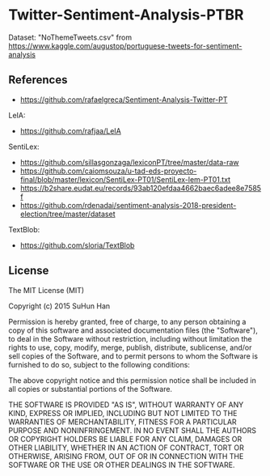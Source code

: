 # Twitter-Sentiment-Analysis-PTBR

Dataset: "NoThemeTweets.csv" from https://www.kaggle.com/augustop/portuguese-tweets-for-sentiment-analysis

## References

- https://github.com/rafaelgreca/Sentiment-Analysis-Twitter-PT

LeIA:
- https://github.com/rafjaa/LeIA

SentiLex:
- https://github.com/sillasgonzaga/lexiconPT/tree/master/data-raw
- https://github.com/caiomsouza/u-tad-eds-proyecto-final/blob/master/lexicon/SentiLex-PT01/SentiLex-lem-PT01.txt
- https://b2share.eudat.eu/records/93ab120efdaa4662baec6adee8e7585f
- https://github.com/rdenadai/sentiment-analysis-2018-president-election/tree/master/dataset

TextBlob:
- https://github.com/sloria/TextBlob

## License

The MIT License (MIT)

Copyright (c) 2015 SuHun Han

Permission is hereby granted, free of charge, to any person obtaining a copy
of this software and associated documentation files (the "Software"), to deal
in the Software without restriction, including without limitation the rights
to use, copy, modify, merge, publish, distribute, sublicense, and/or sell
copies of the Software, and to permit persons to whom the Software is
furnished to do so, subject to the following conditions:

The above copyright notice and this permission notice shall be included in all
copies or substantial portions of the Software.

THE SOFTWARE IS PROVIDED "AS IS", WITHOUT WARRANTY OF ANY KIND, EXPRESS OR
IMPLIED, INCLUDING BUT NOT LIMITED TO THE WARRANTIES OF MERCHANTABILITY,
FITNESS FOR A PARTICULAR PURPOSE AND NONINFRINGEMENT. IN NO EVENT SHALL THE
AUTHORS OR COPYRIGHT HOLDERS BE LIABLE FOR ANY CLAIM, DAMAGES OR OTHER
LIABILITY, WHETHER IN AN ACTION OF CONTRACT, TORT OR OTHERWISE, ARISING FROM,
OUT OF OR IN CONNECTION WITH THE SOFTWARE OR THE USE OR OTHER DEALINGS IN THE
SOFTWARE.
